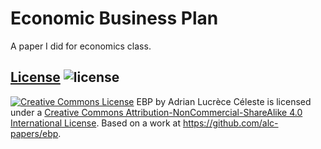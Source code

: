 # Economic Business Plan

A paper I did for economics class.

## [License](LICENSE) ![license](https://i.creativecommons.org/l/by-nc-sa/4.0/88x31.png)

<a rel="license" href="http://creativecommons.org/licenses/by-nc-sa/4.0/"><img alt="Creative Commons License" style="border-width:0" src="https://i.creativecommons.org/l/by-nc-sa/4.0/88x31.png" /></a>
<span xmlns:dct="http://purl.org/dc/terms/" href="http://purl.org/dc/dcmitype/Text" property="dct:title" rel="dct:type">EBP</span> by <span xmlns:cc="http://creativecommons.org/ns#" property="cc:attributionName">Adrian Lucrèce Céleste</span> is licensed under a <a rel="license" href="http://creativecommons.org/licenses/by-nc-sa/4.0/">Creative Commons Attribution-NonCommercial-ShareAlike 4.0 International License</a>.
Based on a work at <a xmlns:dct="http://purl.org/dc/terms/" href="https://github.com/alc-papers/ebp" rel="dct:source">https://github.com/alc-papers/ebp</a>.
